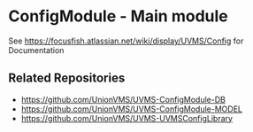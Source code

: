# ConfigModule - Main module

See https://focusfish.atlassian.net/wiki/display/UVMS/Config for Documentation

## Related Repositories

* https://github.com/UnionVMS/UVMS-ConfigModule-DB
* https://github.com/UnionVMS/UVMS-ConfigModule-MODEL
* https://github.com/UnionVMS/UVMS-UVMSConfigLibrary
